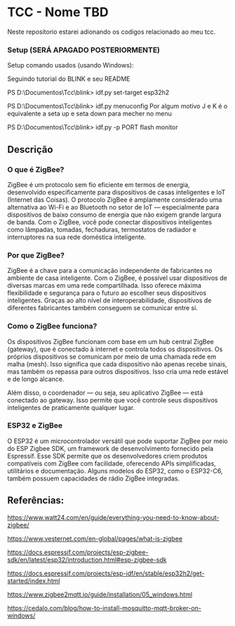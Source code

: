# TCC - Nome TBD

Neste repositorio estarei adionando os codigos relacionado ao meu tcc.

### Setup (SERÁ APAGADO POSTERIORMENTE)
Setup comando usados (usando Windows):

Seguindo tutorial do BLINK e seu README

PS D:\Documentos\Tcc\blink> idf.py set-target esp32h2

PS D:\Documentos\Tcc\blink> idf.py menuconfig
Por algum motivo J e K é o equivalente a seta up e seta down para mecher no menu

PS D:\Documentos\Tcc\blink> idf.py -p PORT flash monitor

## Descrição

### O que é ZigBee?

ZigBee é um protocolo sem fio eficiente em termos de energia, desenvolvido especificamente para dispositivos de casas inteligentes e IoT (Internet das Coisas). O protocolo ZigBee é amplamente considerado uma alternativa ao Wi-Fi e ao Bluetooth no setor de IoT — especialmente para dispositivos de baixo consumo de energia que não exigem grande largura de banda. Com o ZigBee, você pode conectar dispositivos inteligentes como lâmpadas, tomadas, fechaduras, termostatos de radiador e interruptores na sua rede doméstica inteligente.

### Por que ZigBee?

ZigBee é a chave para a comunicação independente de fabricantes no ambiente de casa inteligente. Com o ZigBee, é possível usar dispositivos de diversas marcas em uma rede compartilhada. Isso oferece máxima flexibilidade e segurança para o futuro ao escolher seus dispositivos inteligentes. Graças ao alto nível de interoperabilidade, dispositivos de diferentes fabricantes também conseguem se comunicar entre si.

### Como o ZigBee funciona?

Os dispositivos ZigBee funcionam com base em um hub central ZigBee (gateway), que é conectado à internet e controla todos os dispositivos. Os próprios dispositivos se comunicam por meio de uma chamada rede em malha (mesh). Isso significa que cada dispositivo não apenas recebe sinais, mas também os repassa para outros dispositivos. Isso cria uma rede estável e de longo alcance.

Além disso, o coordenador — ou seja, seu aplicativo ZigBee — está conectado ao gateway. Isso permite que você controle seus dispositivos inteligentes de praticamente qualquer lugar.

### ESP32 e ZigBee

O ESP32 é um microcontrolador versátil que pode suportar ZigBee por meio do ESP Zigbee SDK, um framework de desenvolvimento fornecido pela Espressif. Esse SDK permite que os desenvolvedores criem produtos compatíveis com ZigBee com facilidade, oferecendo APIs simplificadas, utilitários e documentação. Alguns modelos do ESP32, como o ESP32-C6, também possuem capacidades de rádio ZigBee integradas.

## Referências:

https://www.watt24.com/en/guide/everything-you-need-to-know-about-zigbee/

https://www.vesternet.com/en-global/pages/what-is-zigbee

https://docs.espressif.com/projects/esp-zigbee-sdk/en/latest/esp32/introduction.html#esp-zigbee-sdk

https://docs.espressif.com/projects/esp-idf/en/stable/esp32h2/get-started/index.html

https://www.zigbee2mqtt.io/guide/installation/05_windows.html

https://cedalo.com/blog/how-to-install-mosquitto-mqtt-broker-on-windows/
